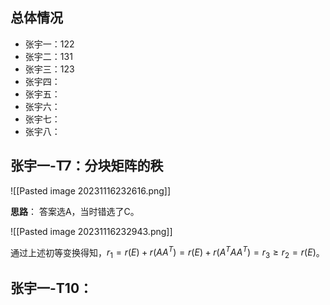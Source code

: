 
## 总体情况

- 张宇一：122
- 张宇二：131
- 张宇三：123
- 张宇四：
- 张宇五：
- 张宇六：
- 张宇七：
- 张宇八：

## 张宇一-T7：分块矩阵的秩

![[Pasted image 20231116232616.png]]

**思路**：
答案选A，当时错选了C。

![[Pasted image 20231116232943.png]]

通过上述初等变换得知，$r_1=r(E)+r(AA^T)=r(E)+r(A^TAA^T)=r_3\ge r_2=r(E)$。

## 张宇一-T10：